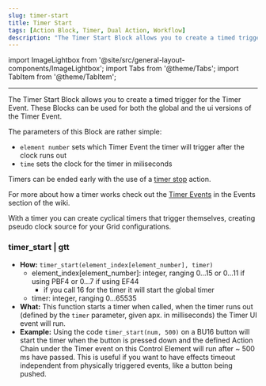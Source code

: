 ```yaml
---
slug: timer-start
title: Timer Start
tags: [Action Block, Timer, Dual Action, Workflow]
description: "The Timer Start Block allows you to create a timed trigger for the Timer Event. These Blocks can be used for both the global and the ui versions of the Timer Event."
---
```


import ImageLightbox from '@site/src/general-layout-components/ImageLightbox';
import Tabs from '@theme/Tabs';
import TabItem from '@theme/TabItem';

---

<Tabs>
  <TabItem value="About Timer Start" label="About Timer Start" default>



The Timer Start Block allows you to create a timed trigger for the Timer Event. These Blocks can be used for both the global and the ui versions of the Timer Event.

The parameters of this Block are rather simple:
- `element number` sets which Timer Event the timer will trigger after the clock runs out
- `time` sets the clock for the timer in miliseconds

Timers can be ended early with the use of a [timer stop](../timer/timer-stop) action.

For more about how a timer works check out the [Timer Events](/docs/wiki/events/ui-events/timer-event.mdx) in the Events section of the wiki.

With a timer you can create cyclical timers that trigger themselves, creating pseudo clock source for your Grid configurations.


  </TabItem>
  <TabItem value="Reference Manual Entry" label="Reference Manual Entry">


### timer_start | gtt

- **How:** `timer_start(element_index[element_number], timer)`
  - element_index[element_number]: integer, ranging 0...15 or 0...11 if using PBF4 or 0...7 if using EF44
    - if you call 16 for the timer it will start the global timer
  - timer: integer, ranging 0...65535
- **What:** This function starts a timer when called, when the timer runs out (defined by the `timer` parameter, given apx. in milliseconds) the Timer UI event will run.
- **Example:** Using the code `timer_start(num, 500)` on a BU16 button will start the timer when the button is pressed down and the defined Action Chain under the Timer event on this Control Element will run after ~ 500 ms have passed. This is useful if you want to have effects timeout independent from physically triggered events, like a button being pushed.

</TabItem>
</Tabs>


